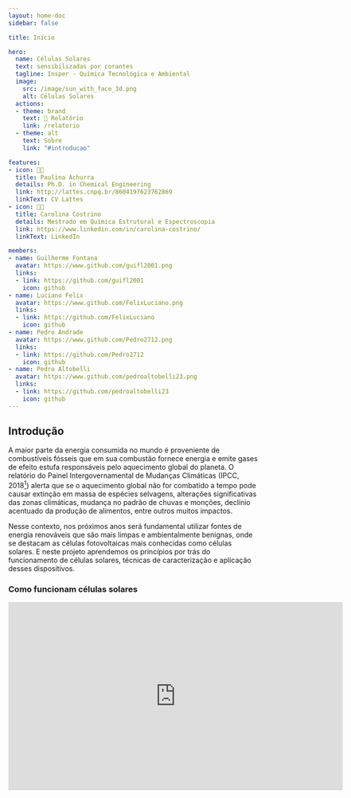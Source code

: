 ```yaml
---
layout: home-doc
sidebar: false

title: Início

hero:
  name: Células Solares
  text: sensibilizadas por corantes
  tagline: Insper - Química Tecnológica e Ambiental
  image:
    src: /image/sun_with_face_3d.png
    alt: Células Solares
  actions:
  - theme: brand
    text: 📰 Relatório
    link: /relatorio
  - theme: alt
    text: Sobre
    link: "#introducao"

features:
- icon: 👩‍🔬
  title: Paulina Achurra
  details: Ph.D. in Chemical Engineering
  link: http://lattes.cnpq.br/8604197623762869
  linkText: CV Lattes
- icon: 👩‍🔬
  title: Carolina Costrino
  details: Mestrado em Química Estrutural e Espectroscopia
  link: https://www.linkedin.com/in/carolina-costrino/
  linkText: LinkedIn

members:
- name: Guilherme Fontana
  avatar: https://www.github.com/guifl2001.png
  links:
  - link: https://github.com/guifl2001
    icon: github
- name: Luciano Felix
  avatar: https://www.github.com/FelixLuciano.png
  links:
  - link: https://github.com/FelixLuciano
    icon: github
- name: Pedro Andrade
  avatar: https://www.github.com/Pedro2712.png
  links:
  - link: https://github.com/Pedro2712
    icon: github
- name: Pedro Altobelli
  avatar: https://www.github.com/pedroaltobelli23.png
  links:
  - link: https://github.com/pedroaltobelli23
    icon: github
---
```


## Introdução

A maior parte da energia consumida no mundo é proveniente de combustíveis fósseis que
em sua combustão fornece energia e emite gases de efeito estufa responsáveis pelo
aquecimento global do planeta. O relatório do Painel Intergovernamental de Mudanças
Climáticas (IPCC, 2018[^1]) alerta que se o aquecimento global não for
combatido a tempo pode causar extinção em massa de espécies selvagens, alterações
significativas das zonas climáticas, mudança no padrão de chuvas e monções, declínio
acentuado da produção de alimentos, entre outros muitos impactos.

Nesse contexto, nos próximos anos será fundamental utilizar fontes de energia renováveis
que são mais limpas e ambientalmente benignas, onde se destacam as células fotovoltaicas
mais conhecidas como células solares. E neste projeto aprendemos os princípios por trás
do funcionamento de células solares, técnicas de caracterização e aplicação desses dispositivos.

### Como funcionam células solares

<iframe width="672" height="378" src="https://www.youtube.com/embed/L_q6LRgKpTw" title="Como as células solares funcionam?" frameborder="0" allow="accelerometer; autoplay; clipboard-write; encrypted-media; gyroscope; picture-in-picture" allowfullscreen />

### Células solares sensibilizadas por corante

<iframe width="672" height="378" src="https://www.youtube.com/embed/g1TfQ9rypHI" title="Como as células solares funcionam?" frameborder="0" allow="accelerometer; autoplay; clipboard-write; encrypted-media; gyroscope; picture-in-picture" allowfullscreen />


## Processo de foncecção de uma célula solar

<figure>
  <img src="/image/esquema-de-fabricacao.jpg" alt="Esquema de montagem de uma célula solar sensibilizada por corante">
  <figcaption>Figura 1 - Esquema de montagem de uma célula solar sensibilizada por corante</figcaption>
</figure>

[^1]: IPCC. Global **Warming of 1.5°C**. Cambridge University Press, Cambridge, UK and New York. 2018. Disponível em: [ipcc.ch/sr15](https://www.ipcc.ch/sr15/).
